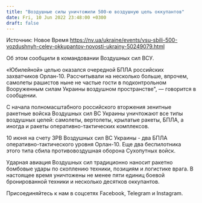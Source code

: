 ```yaml
---
title: "Воздушные силы уничтожили 500-ю воздушную цель оккупантов"
date: Fri, 10 Jun 2022 23:48:00 +0300
draft: false
---
```

Источник: Новое Время https://nv.ua/ukraine/events/vsu-sbili-500-vozdushnyh-celey-okkupantov-novosti-ukrainy-50249079.html


Об этом сообщили в командовании Воздушных сил ВСУ.

«Юбилейной» целью оказался очередной БПЛА российских захватчиков Орлан-10. Рассчитывали на несколько больше, впрочем, самолеты рашистов ныне не частые гости в подконтрольном Вооруженным силам Украины воздушном пространстве", — говорится в сообщении.

С начала полномасштабного российского вторжения зенитные ракетные войска Воздушных сил ВС Украины уничтожают все типы воздушных целей: самолеты, вертолеты, крылатые ракеты, БПЛА, а иногда и ракеты оперативно-тактических комплексов.

10 июня на счету ЗРВ Воздушных сил ВС Украины - два БПЛА оперативно-тактического уровня Орлан-10. Еще два беспилотника этого типа сбила противовоздушная оборона Сухопутных войск.

Ударная авиация Воздушных сил традиционно наносит ракетно бомбовые удары по скоплению техники, позициям и логистике врага. В настоящее время уничтожены не менее пяти единиц боевой бронированной техники и несколько десятков оккупантов.

Присоединяйтесь к нам в соцсетях Facebook, Telegram и Instagram.
